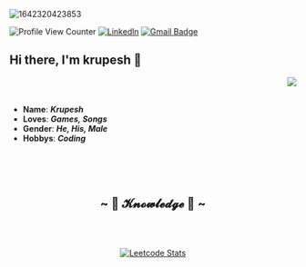 ![1642320423853](https://user-images.githubusercontent.com/48784001/203785020-2b4826c1-7ddb-4de8-b65b-ebf6e04c5290.jpeg)

![Profile View Counter](https://komarev.com/ghpvc/?username=krupeshgithub)
[![Linkedln](https://img.shields.io/badge/LinkedIn-0077B5?style=flat-square&logo=linkedin&logoColor=white)](https://in.linkedin.com/in/krupesh-patel-240886239)
[![Gmail Badge](https://img.shields.io/badge/-Gmail-c14438?style=flat-square&logo=Gmail&logoColor=white&link=mailto:krupeshpatel01451@gmail.com)](mailto:krupeshpatel01451@gmail.com)

## Hi there, I'm krupesh 👋

<img src="https://64.media.tumblr.com/e1f1c97123ae217eb731500e502e0083/tumblr_n9dxcikmIU1qc9zfzo7_r1_250.gif" align="right">

<br><br>

- **Name**: ***Krupesh***
- **Loves**: ***Games, Songs***
- **Gender**: ***He, His, Male***
- **Hobbys**: ***Coding***

<br><br><br>

<h2 align="center">            ~ 📇 𝓚𝓷𝓸𝔀𝓵𝓮𝓭𝓰𝓮 📇 ~</h2>

<br><br><div align="center">

[![Leetcode Stats](https://leetcard.jacoblin.cool/Krupeshgithub?theme=dark&font=Happy%20Monkey&ext=activity)](https://leetcode.com/Krupeshgithub)

</div>
